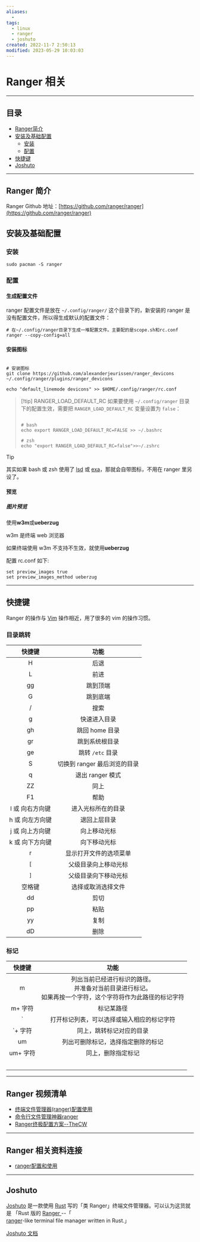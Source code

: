 ```yaml
---
aliases:
  - 
tags:
  - linux
  - ranger
  - joshuto
created: 2022-11-7 2:50:13
modified: 2023-05-29 10:03:03
---
```

# Ranger 相关

---

## 目录

* [Ranger简介](#ranger_introduction)
* [安装及基础配置](#ranger_install_settings)
	* [安装](#安装)
	* [配置](#配置)
* [快捷键](#ranger_hotkey)
* [Joshuto](#Joshuto) 

---

## <span id="ranger_introduction">Ranger 简介</span>

Ranger Github 地址：[https://github.com/ranger/ranger](https://github.com/ranger/ranger)

## <span id="ranger_install_settings">安装及基础配置</span>

### 安装

```shell
sudo pacman -S ranger
```

### 配置

#### 生成配置文件

ranger 配置文件是放在 `~/.config/ranger/` 这个目录下的，新安装的 ranger 是没有配置文件，所以得生成默认的配置文件：

```shell
# 在~/.config/ranger目录下生成一堆配置文件。主要配的是scope.sh和rc.conf
ranger --copy-config=all
```

#### 安装图标

```shell

# 安装图标
git clone https://github.com/alexanderjeurissen/ranger_devicons ~/.config/ranger/plugins/ranger_devicons

```

```shell
echo "default_linemode devicons" >> $HOME/.config/ranger/rc.conf
```

> [!tip] RANGER_LOAD_DEFAULT_RC
> 如果要使用 `~/.config/ranger` 目录下的配置生效，需要把 `RANGER_LOAD_DEFAULT_RC` 变量设置为 `false`：
>
> ```shell
>
> # bash
> echo export RANGER_LOAD_DEFAULT_RC=FALSE >> ~/.bashrc
>
> # zsh
> echo "export RANGER_LOAD_DEFAULT_RC=false">>~/.zshrc
> 
> ```

> [!tip]
> 其实如果 bash 或 zsh 使用了 [lsd](Linux_Note.md#lsd) 或 [exa](Linux_Note.md#exa)，那就会自带图标，不用在 ranger 里另设了。

#### 预览

##### 图片预览

使用**w3m**或**ueberzug**

w3m 是终端 web 浏览器

如果终端使用 w3m 不支持不生效，就使用**ueberzug**

配置 rc.conf 如下:

```shell
set preview_images true
set preview_images_method ueberzug
```

---

## <span id="ranger_hotkey">快捷键</span>

Ranger 的操作与 [Vim](../vim/Vim_Note.md) 操作相近，用了很多的 vim 的操作习惯。

### 目录跳转

|     快捷键      |                                                   功能                                                    |
|:---------------:|:---------------------------------------------------------------------------------------------------------:|
|        H        |                                                   后退                                                    |
|        L        |                                                   前进                                                    |
|       gg        |                                                 跳到顶端                                                  |
|        G        |                                                 跳到底端                                                  |
|        /        |                                                   搜索                                                    |
|        g        |                                               快速进入目录                                                |
|       gh        |                                              跳回 home 目录                                               |
|       gr        |                                              跳到系统根目录                                               |
|       ge        |                                             跳转 `/etc` 目录                                              |
|        S        |                                       切换到 ranger 最后浏览的目录                                        |
|        q        |                                             退出 ranger 模式                                              |
|       ZZ        |                                                   同上                                                    |
|       F1        |                                                   帮助                                                    |
| l 或 向右方向键 |                                            进入光标所在的目录                                             |
| h 或 向左方向键 |                                               退回上层目录                                                |
| j 或 向上方向键 |                                               向上移动光标                                                |
| k 或 向下方向键 |                                               向下移动光标                                                |
|        r        |                                          显示打开文件的选项菜单                                           |
|       `[`       |                                           父级目录向上移动光标                                            |
|       `]`       |                                           父级目录向下移动光标                                            |
|     空格键      |                                            选择或取消选择文件                                             |
|       dd        |                                                   剪切                                                    |
|       pp        |                                                   粘贴                                                    |
|       yy        |                                                   复制                                                    |
|       dD        |                                                   删除                                                    |

### 标记

|   快捷键    |                                                       功能                                                       |
|:-----------:|:----------------------------------------------------------------------------------------------------------------:|
|      m      | 列出当前已经进行标识的路径。<br> 并准备对当前目录进行标记。<br> 如果再按一个字符，这个字符将作为此路径的标记字符 |
|   m+ 字符   |                                                    标记某路径                                                    |
|    &#96;    |                                    打开标记列表，可以选择或输入相应的标记字符                                    |
| &#96;+ 字符 |                                             同上，跳转标记对应的目录                                             |
|     um      |                                        列出可删除标记，选择指定删除的标记                                        |
|  um+ 字符   |                                                同上，删除指定标记                                                |
|             |                                                                                                                  |
|             |                                                                                                                  |
|             |                                                                                                                  |
|             |                                                                                                                  |
|             |                                                                                                                  |

---

## Ranger 视频清单

* [终端文件管理器(ranger)配置使用](https://www.bilibili.com/video/BV1ER4y1F72A)
* [命令行文件管理神器ranger](https://www.bilibili.com/video/BV1up4y1b7iJ)
* [Ranger终极配置方案--TheCW](https://www.bilibili.com/video/BV1b4411R7ck)

---

## Ranger 相关资料连接

* [ranger配置和使用](https://www.zssnp.top/2021/06/03/ranger/)

---

## Joshuto

[Joshuto](https://github.com/kamiyaa/joshuto) 是一款使用 [Rust](../Rust/Rust_Note.md) 写的「类 Ranger」终端文件管理器。可以认为这货就是 「Rust 版的 [Ranger ](#Ranger%20相关)--「 [ranger](https://github.com/ranger/ranger)-like terminal file manager written in Rust.」

[Joshuto 文档](https://github.com/kamiyaa/joshuto/tree/main/docs)

